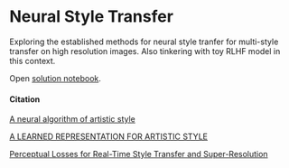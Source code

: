 # Neural Style Transfer

Exploring the established methods for neural style tranfer for multi-style transfer on high resolution images.
Also tinkering with toy RLHF model in this context.

Open [solution notebook](https://github.com/willtryagain/Neural-Style-Transfer/blob/main/solution.ipynb).

#### Citation

[A neural algorithm of artistic style](https://arxiv.org/pdf/1508.06576.pdf)

[A LEARNED REPRESENTATION FOR ARTISTIC STYLE](https://arxiv.org/pdf/1610.07629.pdf)

[Perceptual Losses for Real-Time Style Transfer and Super-Resolution](https://arxiv.org/pdf/1603.08155.pdf)
